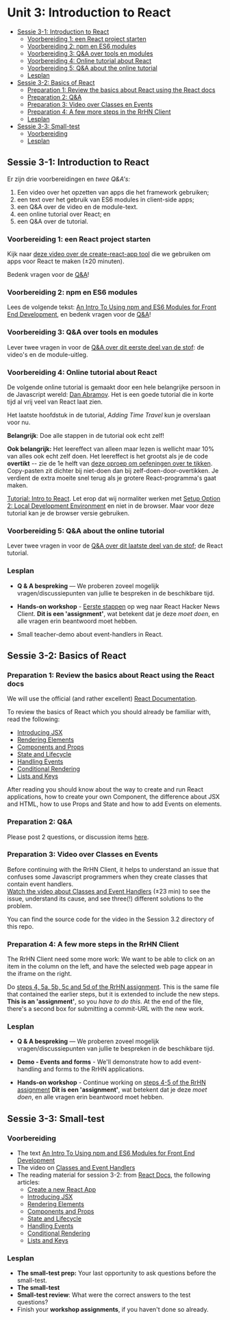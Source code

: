 # Unit 3: Introduction to React

- [Sessie 3-1: Introduction to React](#sessie-3-1-introduction-to-react)
  - [Voorbereiding 1: een React project starten](#voorbereiding-1-een-react-project-starten)
  - [Voorbereiding 2: npm en ES6 modules](#voorbereiding-2-npm-en-es6-modules)
  - [Voorbereiding 3: Q&A over tools en modules](#voorbereiding-3-qa-over-tools-en-modules)
  - [Voorbereiding 4: Online tutorial about React](#voorbereiding-4-online-tutorial-about-react)
  - [Voorbereiding 5: Q&A about the online tutorial](#voorbereiding-5-qa-about-the-online-tutorial)
  - [Lesplan](#lesplan)
- [Sessie 3-2: Basics of React](#sessie-3-2-basics-of-react)
  - [Preparation 1: Review the basics about React using the React docs](#preparation-1-review-the-basics-about-react-using-the-react-docs)
  - [Preparation 2: Q&A](#preparation-2-qa)
  - [Preparation 3: Video over Classes en Events](#preparation-3-video-over-classes-en-events)
  - [Preparation 4: A few more steps in the RrHN Client](#preparation-4-a-few-more-steps-in-the-rrhn-client)
  - [Lesplan](#lesplan-1)
- [Sessie 3-3: Small-test](#sessie-3-3-small-test)
  - [Voorbereiding](#voorbereiding)
  - [Lesplan](#lesplan-2)

## Sessie 3-1: Introduction to React

Er zijn drie voorbereidingen en _twee Q&A's:_

1. Een video over het opzetten van apps die het framework gebruiken;
1. een text over het gebruik van ES6 modules in client-side apps;
1. een Q&A over de video en de module-text.
1. een online tutorial over React; en
1. een Q&A over de tutorial.

### Voorbereiding 1: een React project starten

Kijk naar [deze video over de create-react-app tool](https://youtu.be/_qeOhgW7MLg) die we gebruiken om apps voor React te maken (±20 minuten).

Bedenk vragen voor de [Q&A](https://dwa-courses.firebaseapp.com/qna_cwd_3.1.1.html)!

### Voorbereiding 2: npm en ES6 modules

Lees de volgende tekst: [An Intro To Using npm and ES6 Modules for Front End Development](https://wesbos.com/javascript-modules/), en bedenk vragen voor de [Q&A](https://dwa-courses.firebaseapp.com/qna_cwd_3.1.1.html)!

### Voorbereiding 3: Q&A over tools en modules

Lever twee vragen in voor de [Q&A over dit eerste deel van de stof](https://dwa-courses.firebaseapp.com/qna_cwd_3.1.1.html): de video's en de module-uitleg.

### Voorbereiding 4: Online tutorial about React

De volgende online tutorial is gemaakt door een hele belangrijke persoon in de Javascript wereld: [Dan Abramov](https://twitter.com/dan_abramov?ref_src=twsrc%5Egoogle%7Ctwcamp%5Eserp%7Ctwgr%5Eauthor). Het is een goede tutorial die in korte tijd al vrij veel van React laat zien.

Het laatste hoofdstuk in de tutorial, _Adding Time Travel_ kun je overslaan voor nu.

**Belangrijk**: Doe alle stappen in de tutorial ook echt zelf!

**Ook belangrijk:** Het leereffect van alleen maar lezen is wellicht maar 10% van alles ook echt zelf doen. Het leereffect is het grootst als je de code **overtikt** -- zie de 1e helft van [deze oproep om oefeningen over te tikken](https://learnpythonthehardway.org/book/intro.html). Copy-pasten zit dichter bij niet-doen dan bij zelf-doen-door-overtikken. Je verdient de extra moeite snel terug als je grotere React-programma's gaat maken.

[Tutorial: Intro to React](https://reactjs.org/tutorial/tutorial.html). Let erop dat wij normaliter werken met [Setup Option 2: Local Development Environment](https://reactjs.org/tutorial/tutorial.html#setup-option-2-local-development-environment) en niet in de browser. Maar voor deze tutorial kan je de browser versie gebruiken.

### Voorbereiding 5: Q&A about the online tutorial

Lever twee vragen in voor de [Q&A over dit laatste deel van de stof](https://dwa-courses.firebaseapp.com/qna_cwd_3.1.2.html); de React tutorial.

### Lesplan

- **Q & A bespreking** — We proberen zoveel mogelijk vragen/discussiepunten van jullie te bespreken in de beschikbare tijd.

- **Hands-on workshop** - [Eerste stappen](https://dwa-courses.firebaseapp.com/assignment_cwd_3.1.html) op weg naar React Hacker News Client.
  **Dit is een 'assignment'**, wat betekent dat je deze _moet doen_, en alle vragen erin beantwoord moet hebben.

- Small teacher-demo about event-handlers in React.

## Sessie 3-2: Basics of React

### Preparation 1: Review the basics about React using the React docs

We will use the official (and rather excellent) [React Documentation](https://reactjs.org/docs/).

To review the basics of React which you should already be familiar with, read the following:

- [Introducing JSX](https://reactjs.org/docs/introducing-jsx.html)
- [Rendering Elements](https://reactjs.org/docs/rendering-elements.html)
- [Components and Props](https://reactjs.org/docs/components-and-props.html)
- [State and Lifecycle](https://reactjs.org/docs/state-and-lifecycle.html)
- [Handling Events](https://reactjs.org/docs/handling-events.html)
- [Conditional Rendering](https://reactjs.org/docs/conditional-rendering.html)
- [Lists and Keys](https://reactjs.org/docs/lists-and-keys.html)

After reading you should know about the way to create and run React applications,
how to create your own Component, the difference about JSX and HTML, how to use
Props and State and how to add Events on elements.

### Preparation 2: Q&A

Please post 2 questions, or discussion items [here](https://dwa-courses.firebaseapp.com/qna_cwd_3.2.html).

### Preparation 3: Video over Classes en Events

Before continuing with the RrHN Client, it helps to understand an issue that confuses some Javascript programmers when they create classes that contain event handlers.  
[Watch the video about Classes and Event Handlers](https://youtu.be/Z1UeeJiK64A) (±23 min) to see the issue, understand its cause, and see three(!) different solutions to the problem.

You can find the source code for the video in the Session 3.2 directory of this repo.

### Preparation 4: A few more steps in the RrHN Client

The RrHN Client need some more work: We want to be able to click on an item in the column on the left, and have the selected web page appear in the iframe on the right.

Do [steps 4, 5a, 5b, 5c and 5d of the RrHN assignment](https://dwa-courses.firebaseapp.com/assignment_cwd_3.1.html#h_IksAw+Dhir). This is the same file that contained the earlier steps, but it is extended to include the new steps. **This is an 'assignment'**, so you _have to do this_. At the end of the file, there's a second box for submitting a commit-URL with the new work.

### Lesplan

- **Q & A bespreking** — We proberen zoveel mogelijk vragen/discussiepunten van jullie te bespreken in de beschikbare tijd.

- **Demo - Events and forms** - We'll demonstrate how to add event-handling and forms to the RrHN applications.

- **Hands-on workshop** - Continue working on [steps 4-5 of the RrHN assignment](https://dwa-courses.firebaseapp.com/assignment_cwd_3.1.html#h_IksAw+Dhir)
  **Dit is een 'assignment'**, wat betekent dat je deze _moet doen_, en alle vragen erin beantwoord moet hebben.

## Sessie 3-3: Small-test

### Voorbereiding

- The text [An Intro To Using npm and ES6 Modules for Front End Development](https://wesbos.com/javascript-modules/)
- The video on [Classes and Event Handlers](https://youtu.be/Z1UeeJiK64A)
- The reading material for session 3-2: from [React Docs](https://reactjs.org/docs), the following articles:
  - [Create a new React App](https://reactjs.org/docs/create-a-new-react-app.html)
  - [Introducing JSX](https://reactjs.org/docs/introducing-jsx.html)
  - [Rendering Elements](https://reactjs.org/docs/rendering-elements.html)
  - [Components and Props](https://reactjs.org/docs/components-and-props.html)
  - [State and Lifecycle](https://reactjs.org/docs/state-and-lifecycle.html)
  - [Handling Events](https://reactjs.org/docs/handling-events.html)
  - [Conditional Rendering](https://reactjs.org/docs/conditional-rendering.html)
  - [Lists and Keys](https://reactjs.org/docs/lists-and-keys.html)

### Lesplan

- **The small-test prep:** Your last opportunity to ask questions before the small-test.
- **The small-test**
- **Small-test review**: What were the correct answers to the test questions?
- Finish your **workshop assignments**, if you haven't done so already.
